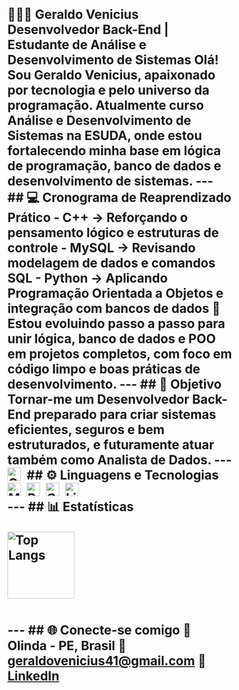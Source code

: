 # 👨🏻‍💻 Geraldo Venicius **Desenvolvedor Back-End | Estudante de Análise e Desenvolvimento de Sistemas** Olá! Sou Geraldo Venicius, apaixonado por tecnologia e pelo universo da programação. Atualmente curso Análise e Desenvolvimento de Sistemas na **ESUDA**, onde estou fortalecendo minha base em lógica de programação, banco de dados e desenvolvimento de sistemas. --- ## 💻 Cronograma de Reaprendizado Prático - **C++** → Reforçando o pensamento lógico e estruturas de controle - **MySQL** → Revisando modelagem de dados e comandos SQL - **Python** → Aplicando Programação Orientada a Objetos e integração com bancos de dados 🚀 Estou evoluindo passo a passo para unir lógica, banco de dados e POO em projetos completos, com foco em **código limpo** e **boas práticas de desenvolvimento**. --- ## 🎯 Objetivo Tornar-me um **Desenvolvedor Back-End** preparado para criar sistemas eficientes, seguros e bem estruturados, e futuramente atuar também como **Analista de Dados**. --- ## ⚙️ Linguagens e Tecnologias <img align="left" alt="C++" title="C++" width="30px" style="padding-right:10px;" src="https://cdn.jsdelivr.net/gh/devicons/devicon/icons/cplusplus/cplusplus-original.svg" /> <img align="left" alt="MySQL" title="MySQL" width="30px" style="padding-right:10px;" src="https://cdn.jsdelivr.net/gh/devicons/devicon/icons/mysql/mysql-original.svg" /> <img align="left" alt="Python" title="Python" width="30px" style="padding-right:10px;" src="https://cdn.jsdelivr.net/gh/devicons/devicon/icons/python/python-original.svg" /> <img align="left" alt="Git" title="Git" width="30px" style="padding-right:10px;" src="https://cdn.jsdelivr.net/gh/devicons/devicon/icons/git/git-original.svg" /> <img align="left" alt="Linux" title="Linux" width="30px" style="padding-right:10px;" src="https://cdn.jsdelivr.net/gh/devicons/devicon/icons/linux/linux-original.svg" /> <br/><br/> --- ## 📊 Estatísticas <p> <img align="left" alt="Top Langs" height="150" src="https://github-readme-stats.vercel.app/api/top-langs/?username=GeraldoVenicius&theme=tokyonight&layout=compact&custom_title=Tecnologias&langs_count=8" /> </p> <br/><br/><br/><br/><br/><br/> --- ## 🌐 Conecte-se comigo 📍 Olinda - PE, Brasil 📧 [geraldovenicius41@gmail.com](mailto:geraldovenicius41@gmail.com) 💼 [LinkedIn](https://www.linkedin.com/in/geraldo-venicius-5aba33340/)
